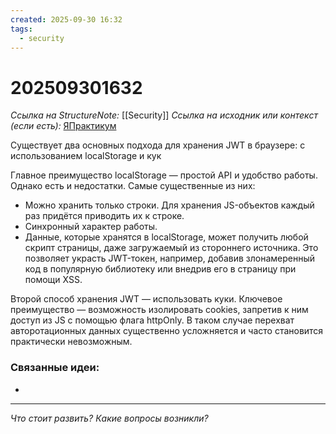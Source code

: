 ```yaml
---
created: 2025-09-30 16:32
tags:
  - security
---
```

# 202509301632
*Ссылка на StructureNote:* [[Security]]
*Ссылка на исходник или контекст (если есть):* [ЯПрактикум](https://practicum.yandex.ru/learn/backend-nodejs/courses/16b47298-e20d-4fde-9619-1ab305039a00/sprints/564238/topics/511a777e-323b-4964-9150-d06eaeb48080/lessons/3d8e13d7-2dcf-49d1-aac9-2931ec400478/)

Существует два основных подхода для хранения JWT в браузере: c использованием localStorage и кук

Главное преимущество localStorage — простой API и удобство работы. Однако есть и недостатки. Самые существенные из них:

- Можно хранить только строки. Для хранения JS-объектов каждый раз придётся приводить их к строке.
- Синхронный характер работы.
- Данные, которые хранятся в localStorage, может получить любой скрипт страницы, даже загружаемый из стороннего источника. Это позволяет украсть JWT-токен, например, добавив злонамеренный код в популярную библиотеку или внедрив его в страницу при помощи XSS.

Второй способ хранения JWT — использовать куки. Ключевое преимущество — возможность изолировать cookies, запретив к ним доступ из JS с помощью флага httpOnly. В таком случае перехват авторотационных данных существенно усложняется и часто становится практически невозможным.
### Связанные идеи:
* 
---

*Что стоит развить? Какие вопросы возникли?*